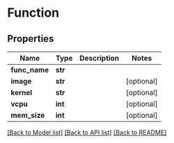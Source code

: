 # Function

## Properties
Name | Type | Description | Notes
------------ | ------------- | ------------- | -------------
**func_name** | **str** |  | 
**image** | **str** |  | [optional] 
**kernel** | **str** |  | [optional] 
**vcpu** | **int** |  | [optional] 
**mem_size** | **int** |  | [optional] 

[[Back to Model list]](../README.md#documentation-for-models) [[Back to API list]](../README.md#documentation-for-api-endpoints) [[Back to README]](../README.md)


